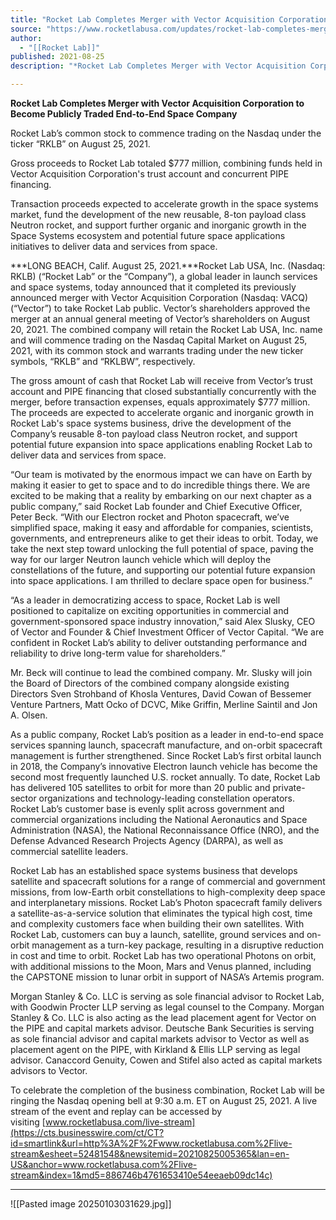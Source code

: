```yaml
---
title: "Rocket Lab Completes Merger with Vector Acquisition Corporation to Become Publicly Traded End-to-End Space Company "
source: "https://www.rocketlabusa.com/updates/rocket-lab-completes-merger-with-vector-acquisition-corporation-to-become-publicly-traded-end-to-end-space-company/"
author:
  - "[[Rocket Lab]]"
published: 2021-08-25
description: "*Rocket Lab Completes Merger with Vector Acquisition Corporation to Become Publicly Traded End-to-End Space Company*"

---
```

**Rocket Lab Completes Merger with Vector Acquisition Corporation to Become Publicly Traded End-to-End Space Company**

Rocket Lab’s common stock to commence trading on the Nasdaq under the ticker “RKLB” on August 25, 2021.

Gross proceeds to Rocket Lab totaled $777 million, combining funds held in Vector Acquisition Corporation's trust account and concurrent PIPE financing.

Transaction proceeds expected to accelerate growth in the space systems market, fund the development of the new reusable, 8-ton payload class Neutron rocket, and support further organic and inorganic growth in the Space Systems ecosystem and potential future space applications initiatives to deliver data and services from space.

***LONG BEACH, Calif. August 25, 2021.***Rocket Lab USA, Inc. (Nasdaq: RKLB) (“Rocket Lab” or the “Company”), a global leader in launch services and space systems, today announced that it completed its previously announced merger with Vector Acquisition Corporation (Nasdaq: VACQ) (“Vector”) to take Rocket Lab public. Vector’s shareholders approved the merger at an annual general meeting of Vector’s shareholders on August 20, 2021. The combined company will retain the Rocket Lab USA, Inc. name and will commence trading on the Nasdaq Capital Market on August 25, 2021, with its common stock and warrants trading under the new ticker symbols, “RKLB” and “RKLBW”, respectively.

The gross amount of cash that Rocket Lab will receive from Vector’s trust account and PIPE financing that closed substantially concurrently with the merger, before transaction expenses, equals approximately $777 million. The proceeds are expected to accelerate organic and inorganic growth in Rocket Lab's space systems business, drive the development of the Company’s reusable 8-ton payload class Neutron rocket, and support potential future expansion into space applications enabling Rocket Lab to deliver data and services from space.

“Our team is motivated by the enormous impact we can have on Earth by making it easier to get to space and to do incredible things there. We are excited to be making that a reality by embarking on our next chapter as a public company,” said Rocket Lab founder and Chief Executive Officer, Peter Beck. “With our Electron rocket and Photon spacecraft, we’ve simplified space, making it easy and affordable for companies, scientists, governments, and entrepreneurs alike to get their ideas to orbit. Today, we take the next step toward unlocking the full potential of space, paving the way for our larger Neutron launch vehicle which will deploy the constellations of the future, and supporting our potential future expansion into space applications. I am thrilled to declare space open for business.”

“As a leader in democratizing access to space, Rocket Lab is well positioned to capitalize on exciting opportunities in commercial and government-sponsored space industry innovation,” said Alex Slusky, CEO of Vector and Founder & Chief Investment Officer of Vector Capital. “We are confident in Rocket Lab’s ability to deliver outstanding performance and reliability to drive long-term value for shareholders.”

Mr. Beck will continue to lead the combined company. Mr. Slusky will join the Board of Directors of the combined company alongside existing Directors Sven Strohband of Khosla Ventures, David Cowan of Bessemer Venture Partners, Matt Ocko of DCVC, Mike Griffin, Merline Saintil and Jon A. Olsen.

As a public company, Rocket Lab’s position as a leader in end-to-end space services spanning launch, spacecraft manufacture, and on-orbit spacecraft management is further strengthened. Since Rocket Lab’s first orbital launch in 2018, the Company’s innovative Electron launch vehicle has become the second most frequently launched U.S. rocket annually. To date, Rocket Lab has delivered 105 satellites to orbit for more than 20 public and private-sector organizations and technology-leading constellation operators. Rocket Lab’s customer base is evenly split across government and commercial organizations including the National Aeronautics and Space Administration (NASA), the National Reconnaissance Office (NRO), and the Defense Advanced Research Projects Agency (DARPA), as well as commercial satellite leaders.

Rocket Lab has an established space systems business that develops satellite and spacecraft solutions for a range of commercial and government missions, from low-Earth orbit constellations to high-complexity deep space and interplanetary missions. Rocket Lab’s Photon spacecraft family delivers a satellite-as-a-service solution that eliminates the typical high cost, time and complexity customers face when building their own satellites. With Rocket Lab, customers can buy a launch, satellite, ground services and on-orbit management as a turn-key package, resulting in a disruptive reduction in cost and time to orbit. Rocket Lab has two operational Photons on orbit, with additional missions to the Moon, Mars and Venus planned, including the CAPSTONE mission to lunar orbit in support of NASA’s Artemis program.

Morgan Stanley & Co. LLC is serving as sole financial advisor to Rocket Lab, with Goodwin Procter LLP serving as legal counsel to the Company. Morgan Stanley & Co. LLC is also acting as the lead placement agent for Vector on the PIPE and capital markets advisor. Deutsche Bank Securities is serving as sole financial advisor and capital markets advisor to Vector as well as placement agent on the PIPE, with Kirkland & Ellis LLP serving as legal advisor. Canaccord Genuity, Cowen and Stifel also acted as capital markets advisors to Vector.

To celebrate the completion of the business combination, Rocket Lab will be ringing the Nasdaq opening bell at 9:30 a.m. ET on August 25, 2021. A live stream of the event and replay can be accessed by visiting [www.rocketlabusa.com/live-stream](https://cts.businesswire.com/ct/CT?id=smartlink&url=http%3A%2F%2Fwww.rocketlabusa.com%2Flive-stream&esheet=52481548&newsitemid=20210825005365&lan=en-US&anchor=www.rocketlabusa.com%2Flive-stream&index=1&md5=886746b4761653410e54eeaeb09dc14c)

---


![[Pasted image 20250103031629.jpg]]